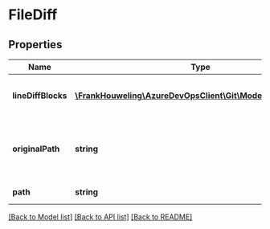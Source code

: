 # FileDiff

## Properties
Name | Type | Description | Notes
------------ | ------------- | ------------- | -------------
**lineDiffBlocks** | [**\FrankHouweling\AzureDevOpsClient\Git\Model\LineDiffBlock[]**](LineDiffBlock.md) | The collection of line diff blocks | [optional] 
**originalPath** | **string** | Original path of item if different from current path. | [optional] 
**path** | **string** | Current path of item | [optional] 

[[Back to Model list]](../README.md#documentation-for-models) [[Back to API list]](../README.md#documentation-for-api-endpoints) [[Back to README]](../README.md)


